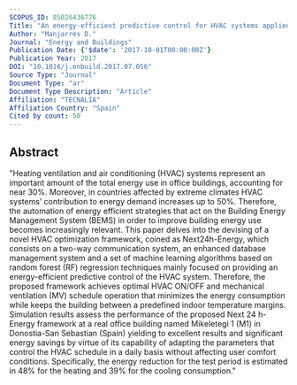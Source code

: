 ```yaml
---
SCOPUS_ID: 85026436776
Title: "An energy-efficient predictive control for HVAC systems applied to tertiary buildings based on regression techniques"
Author: "Manjarres D."
Journal: "Energy and Buildings"
Publication Date: {'$date': '2017-10-01T00:00:00Z'}
Publication Year: 2017
DOI: "10.1016/j.enbuild.2017.07.056"
Source Type: "Journal"
Document Type: "ar"
Document Type Description: "Article"
Affiliation: "TECNALIA"
Affiliation Country: "Spain"
Cited by count: 50
---
```


## Abstract
"Heating ventilation and air conditioning (HVAC) systems represent an important amount of the total energy use in office buildings, accounting for near 30%. Moreover, in countries affected by extreme climates HVAC systems’ contribution to energy demand increases up to 50%. Therefore, the automation of energy efficient strategies that act on the Building Energy Management System (BEMS) in order to improve building energy use becomes increasingly relevant. This paper delves into the devising of a novel HVAC optimization framework, coined as Next24h-Energy, which consists on a two-way communication system, an enhanced database management system and a set of machine learning algorithms based on random forest (RF) regression techniques mainly focused on providing an energy-efficient predictive control of the HVAC system. Therefore, the proposed framework achieves optimal HVAC ON/OFF and mechanical ventilation (MV) schedule operation that minimizes the energy consumption while keeps the building between a predefined indoor temperature margins. Simulation results assess the performance of the proposed Next 24 h-Energy framework at a real office building named Mikeletegi 1 (M1) in Donostia-San Sebastian (Spain) yielding to excellent results and significant energy savings by virtue of its capability of adapting the parameters that control the HVAC schedule in a daily basis without affecting user comfort conditions. Specifically, the energy reduction for the test period is estimated in 48% for the heating and 39% for the cooling consumption."
